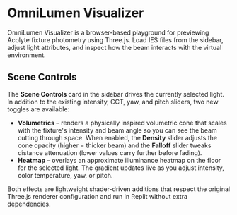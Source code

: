 # OmniLumen Visualizer

OmniLumen Visualizer is a browser-based playground for previewing Acolyte fixture photometry using Three.js. Load IES files from the sidebar, adjust light attributes, and inspect how the beam interacts with the virtual environment.

## Scene Controls

The **Scene Controls** card in the sidebar drives the currently selected light. In addition to the existing intensity, CCT, yaw, and pitch sliders, two new toggles are available:

- **Volumetrics** – renders a physically inspired volumetric cone that scales with the fixture's intensity and beam angle so you can see the beam cutting through space. When enabled, the **Density** slider adjusts the cone opacity (higher = thicker beam) and the **Falloff** slider tweaks distance attenuation (lower values carry further before fading).
- **Heatmap** – overlays an approximate illuminance heatmap on the floor for the selected light. The gradient updates live as you adjust intensity, color temperature, yaw, or pitch.

Both effects are lightweight shader-driven additions that respect the original Three.js renderer configuration and run in Replit without extra dependencies.
